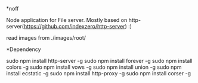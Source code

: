 *noff

Node application for File server.
Mostly based on http-server(https://github.com/indexzero/http-server) :)

read images from ./images/root/

*Dependency

sudo npm install http-server -g
sudo npm install forever -g
sudo npm install colors -g
sudo npm install vows -g
sudo npm install union -g
sudo npm install ecstatic -g
sudo npm install http-proxy -g
sudo npm install corser -g
